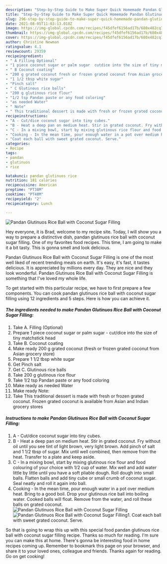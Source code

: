 ```yaml
---
description: "Step-by-Step Guide to Make Super Quick Homemade Pandan Glutinuos Rice Ball with Coconut Sugar Filling"
title: "Step-by-Step Guide to Make Super Quick Homemade Pandan Glutinuos Rice Ball with Coconut Sugar Filling"
slug: 296-step-by-step-guide-to-make-super-quick-homemade-pandan-glutinuos-rice-ball-with-coconut-sugar-filling
date: 2021-08-05T11:03:13.018Z
image: https://img-global.cpcdn.com/recipes/f45dfef6156ad17b/680x482cq70/pandan-glutinuos-rice-ball-with-coconut-sugar-filling-recipe-main-photo.jpg
thumbnail: https://img-global.cpcdn.com/recipes/f45dfef6156ad17b/680x482cq70/pandan-glutinuos-rice-ball-with-coconut-sugar-filling-recipe-main-photo.jpg
cover: https://img-global.cpcdn.com/recipes/f45dfef6156ad17b/680x482cq70/pandan-glutinuos-rice-ball-with-coconut-sugar-filling-recipe-main-photo.jpg
author: Christine Newman
ratingvalue: 4.1
reviewcount: 29359
recipeingredient:
- " A Filling Optional"
- "1 piece coconut sugar or palm sugar  cutdice into the size of tiny matchstick head"
- " B Coconut coating"
- "200 g grated coconut fresh or frozen grated coconut from Asian grocery store"
- "1 1/2 tbsp white sugar"
- "Pinch salt"
- " C Glutinous rice balls"
- "200 g glutinous rice flour"
- "1/2 tsp Pandan paste or any food coloring"
- "as needed Water"
- " Note"
- " This traditional dessert is made with fresh or frozen grated coconut Frozen grated coconut is available from Asian and Indian grocery stores"
recipeinstructions:
- "A - Cut/dice coconut sugar into tiny cubes."
- "B - Heat a deep pan on medium heat. Stir in grated coconut. Fry without oil until you see tint of light brown, very light brown. Add pinch of salt and 1 1/2 tbsp of sugar. Mix until well combined, then remove from the heat. Transfer to a plate and keep aside."
- "C - In a mixing bowl, start by mixing glutinous rice flour and food colouring of your choice with 1/2 cup of water. Mix well and add water little by little until you have a soft pliable dough. Roll dough into small balls. Flatten balls and add tiny cube or small crumb of coconut sugar. Seal neatly and roll it again into ball."
- "Cooking - In the mean time, pour enough water in a pot over medium heat. Bring to a good boil. Drop your glutinous rice ball into boiling water. Cooked balls will float. Remove from the water, and roll these balls on grated coconut."
- "Coat each ball with sweet grated coconut. Serve."
categories:
- Recipe
tags:
- pandan
- glutinuos
- rice

katakunci: pandan glutinuos rice 
nutrition: 181 calories
recipecuisine: American
preptime: "PT38M"
cooktime: "PT48M"
recipeyield: "2"
recipecategory: Lunch

---
```



![Pandan Glutinuos Rice Ball with Coconut Sugar Filling](https://img-global.cpcdn.com/recipes/f45dfef6156ad17b/680x482cq70/pandan-glutinuos-rice-ball-with-coconut-sugar-filling-recipe-main-photo.jpg)

Hey everyone, it is Brad, welcome to my recipe site. Today, I will show you a way to prepare a distinctive dish, pandan glutinuos rice ball with coconut sugar filling. One of my favorites food recipes. This time, I am going to make it a bit tasty. This is gonna smell and look delicious.



Pandan Glutinuos Rice Ball with Coconut Sugar Filling is one of the most well liked of recent trending meals on earth. It's easy, it's fast, it tastes delicious. It is appreciated by millions every day. They are nice and they look wonderful. Pandan Glutinuos Rice Ball with Coconut Sugar Filling is something that I've loved my whole life.


To get started with this particular recipe, we have to first prepare a few components. You can cook pandan glutinuos rice ball with coconut sugar filling using 12 ingredients and 5 steps. Here is how you can achieve it.

<!--inarticleads1-->

##### The ingredients needed to make Pandan Glutinuos Rice Ball with Coconut Sugar Filling:

1. Take  A. Filling (Optional)
1. Prepare 1 piece coconut sugar or palm sugar - cut/dice into the size of tiny matchstick head
1. Take  B. Coconut coating
1. Make ready 200 g grated coconut (fresh or frozen grated coconut from Asian grocery store)
1. Prepare 1 1/2 tbsp white sugar
1. Get Pinch salt
1. Get  C. Glutinous rice balls
1. Take 200 g glutinous rice flour
1. Take 1/2 tsp Pandan paste or any food coloring
1. Make ready as needed Water
1. Make ready  Note:
1. Take  This traditional dessert is made with fresh or frozen grated coconut. Frozen grated coconut is available from Asian and Indian grocery stores




<!--inarticleads2-->

##### Instructions to make Pandan Glutinuos Rice Ball with Coconut Sugar Filling:

1. A - Cut/dice coconut sugar into tiny cubes.
1. B - Heat a deep pan on medium heat. Stir in grated coconut. Fry without oil until you see tint of light brown, very light brown. Add pinch of salt and 1 1/2 tbsp of sugar. Mix until well combined, then remove from the heat. Transfer to a plate and keep aside.
1. C - In a mixing bowl, start by mixing glutinous rice flour and food colouring of your choice with 1/2 cup of water. Mix well and add water little by little until you have a soft pliable dough. Roll dough into small balls. Flatten balls and add tiny cube or small crumb of coconut sugar. Seal neatly and roll it again into ball.
1. Cooking - In the mean time, pour enough water in a pot over medium heat. Bring to a good boil. Drop your glutinous rice ball into boiling water. Cooked balls will float. Remove from the water, and roll these balls on grated coconut.
<img src="//assets-global.cpcdn.com/assets/icons/button_play-2c75c40dde080a61004c1f40b05d8f140eaff45d7e9e6481dc71c63d2e7c4909.png" alt="Pandan Glutinuos Rice Ball with Coconut Sugar Filling"><img src="//assets-global.cpcdn.com/assets/icons/button_play-2c75c40dde080a61004c1f40b05d8f140eaff45d7e9e6481dc71c63d2e7c4909.png" alt="Pandan Glutinuos Rice Ball with Coconut Sugar Filling">1. Coat each ball with sweet grated coconut. Serve.




So that is going to wrap this up with this special food pandan glutinuos rice ball with coconut sugar filling recipe. Thanks so much for reading. I'm sure you can make this at home. There's gonna be interesting food in home recipes coming up. Remember to bookmark this page on your browser, and share it to your loved ones, colleague and friends. Thanks again for reading. Go on get cooking!
